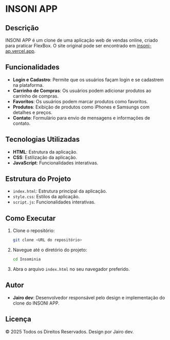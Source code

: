 # INSONI APP

## Descrição
INSONI APP é um clone de uma aplicação web de vendas online, criado para praticar FlexBox. O site original pode ser encontrado em [insoni-ap.vercel.app](https://insoni-ap.vercel.app).

## Funcionalidades
- **Login e Cadastro**: Permite que os usuários façam login e se cadastrem na plataforma.
- **Carrinho de Compras**: Os usuários podem adicionar produtos ao carrinho de compras.
- **Favoritos**: Os usuários podem marcar produtos como favoritos.
- **Produtos**: Exibição de produtos como iPhones e Samsungs com detalhes e preços.
- **Contato**: Formulário para envio de mensagens e informações de contato.

## Tecnologias Utilizadas
- **HTML**: Estrutura da aplicação.
- **CSS**: Estilização da aplicação.
- **JavaScript**: Funcionalidades interativas.

## Estrutura do Projeto
- `index.html`: Estrutura principal da aplicação.
- `style.css`: Estilos da aplicação.
- `script.js`: Funcionalidades interativas.

## Como Executar
1. Clone o repositório:
   ```bash
   git clone <URL do repositório>
   ```
2. Navegue até o diretório do projeto:
   ```bash
   cd Insominia
   ```
3. Abra o arquivo `index.html` no seu navegador preferido.

## Autor
- **Jairo dev**: Desenvolvedor responsável pelo design e implementação do clone do INSONI APP.

## Licença
© 2025 Todos os Direitos Reservados. Design por Jairo dev.
